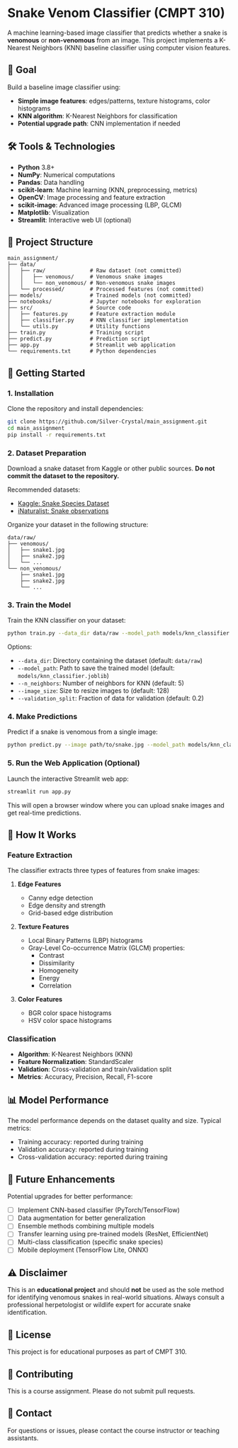 # Snake Venom Classifier (CMPT 310)

A machine learning-based image classifier that predicts whether a snake is **venomous** or **non-venomous** from an image. This project implements a K-Nearest Neighbors (KNN) baseline classifier using computer vision features.

## 🎯 Goal

Build a baseline image classifier using:
- **Simple image features**: edges/patterns, texture histograms, color histograms
- **KNN algorithm**: K-Nearest Neighbors for classification
- **Potential upgrade path**: CNN implementation if needed

## 🛠️ Tools & Technologies

- **Python** 3.8+
- **NumPy**: Numerical computations
- **Pandas**: Data handling
- **scikit-learn**: Machine learning (KNN, preprocessing, metrics)
- **OpenCV**: Image processing and feature extraction
- **scikit-image**: Advanced image processing (LBP, GLCM)
- **Matplotlib**: Visualization
- **Streamlit**: Interactive web UI (optional)

## 📁 Project Structure

```
main_assignment/
├── data/
│   ├── raw/              # Raw dataset (not committed)
│   │   ├── venomous/     # Venomous snake images
│   │   └── non_venomous/ # Non-venomous snake images
│   └── processed/        # Processed features (not committed)
├── models/               # Trained models (not committed)
├── notebooks/            # Jupyter notebooks for exploration
├── src/                  # Source code
│   ├── features.py       # Feature extraction module
│   ├── classifier.py     # KNN classifier implementation
│   └── utils.py          # Utility functions
├── train.py              # Training script
├── predict.py            # Prediction script
├── app.py                # Streamlit web application
└── requirements.txt      # Python dependencies
```

## 🚀 Getting Started

### 1. Installation

Clone the repository and install dependencies:

```bash
git clone https://github.com/Silver-Crystal/main_assignment.git
cd main_assignment
pip install -r requirements.txt
```

### 2. Dataset Preparation

Download a snake dataset from Kaggle or other public sources. **Do not commit the dataset to the repository.**

Recommended datasets:
- [Kaggle: Snake Species Dataset](https://www.kaggle.com/)
- [iNaturalist: Snake observations](https://www.inaturalist.org/)

Organize your dataset in the following structure:

```
data/raw/
├── venomous/
│   ├── snake1.jpg
│   ├── snake2.jpg
│   └── ...
└── non_venomous/
    ├── snake1.jpg
    ├── snake2.jpg
    └── ...
```

### 3. Train the Model

Train the KNN classifier on your dataset:

```bash
python train.py --data_dir data/raw --model_path models/knn_classifier.joblib
```

Options:
- `--data_dir`: Directory containing the dataset (default: `data/raw`)
- `--model_path`: Path to save the trained model (default: `models/knn_classifier.joblib`)
- `--n_neighbors`: Number of neighbors for KNN (default: 5)
- `--image_size`: Size to resize images to (default: 128)
- `--validation_split`: Fraction of data for validation (default: 0.2)

### 4. Make Predictions

Predict if a snake is venomous from a single image:

```bash
python predict.py --image path/to/snake.jpg --model_path models/knn_classifier.joblib
```

### 5. Run the Web Application (Optional)

Launch the interactive Streamlit web app:

```bash
streamlit run app.py
```

This will open a browser window where you can upload snake images and get real-time predictions.

## 🔬 How It Works

### Feature Extraction

The classifier extracts three types of features from snake images:

1. **Edge Features**
   - Canny edge detection
   - Edge density and strength
   - Grid-based edge distribution

2. **Texture Features**
   - Local Binary Patterns (LBP) histograms
   - Gray-Level Co-occurrence Matrix (GLCM) properties:
     - Contrast
     - Dissimilarity
     - Homogeneity
     - Energy
     - Correlation

3. **Color Features**
   - BGR color space histograms
   - HSV color space histograms

### Classification

- **Algorithm**: K-Nearest Neighbors (KNN)
- **Feature Normalization**: StandardScaler
- **Validation**: Cross-validation and train/validation split
- **Metrics**: Accuracy, Precision, Recall, F1-score

## 📊 Model Performance

The model performance depends on the dataset quality and size. Typical metrics:
- Training accuracy: reported during training
- Validation accuracy: reported during training
- Cross-validation accuracy: reported during training

## 🔮 Future Enhancements

Potential upgrades for better performance:
- [ ] Implement CNN-based classifier (PyTorch/TensorFlow)
- [ ] Data augmentation for better generalization
- [ ] Ensemble methods combining multiple models
- [ ] Transfer learning using pre-trained models (ResNet, EfficientNet)
- [ ] Multi-class classification (specific snake species)
- [ ] Mobile deployment (TensorFlow Lite, ONNX)

## ⚠️ Disclaimer

This is an **educational project** and should **not** be used as the sole method for identifying venomous snakes in real-world situations. Always consult a professional herpetologist or wildlife expert for accurate snake identification.

## 📝 License

This project is for educational purposes as part of CMPT 310.

## 🤝 Contributing

This is a course assignment. Please do not submit pull requests.

## 📧 Contact

For questions or issues, please contact the course instructor or teaching assistants.
